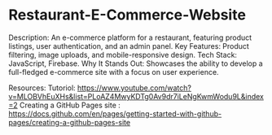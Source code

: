 # Restaurant-E-Commerce-Website

Description: An e-commerce platform for a restaurant, featuring product listings, user authentication, and an admin panel.
Key Features: Product filtering, image uploads, and mobile-responsive design.
Tech Stack: JavaScript, Firebase.
Why It Stands Out: Showcases the ability to develop a full-fledged e-commerce site with a focus on user experience.

Resources:
Tutoriol: https://www.youtube.com/watch?v=MLOBVhEuXHs&list=PLoAZ4MwyKDTg0Av9dr7iLeNgKwmWodu9L&index=2
Creating a GitHub Pages site : https://docs.github.com/en/pages/getting-started-with-github-pages/creating-a-github-pages-site
